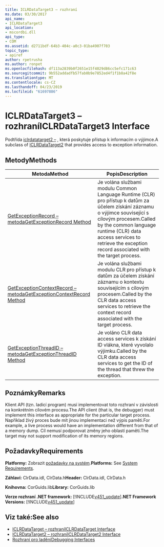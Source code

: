 ```yaml
---
title: ICLRDataTarget3 – rozhraní
ms.date: 03/30/2017
api_name:
- ICLRDataTarget3
api_location:
- mscordbi.dll
api_type:
- COM
ms.assetid: d2711bdf-64b3-404c-a0c3-01ba4907f703
topic_type:
- apiref
author: rpetrusha
ms.author: ronpet
ms.openlocfilehash: df113a2839b0f2651e15f4029d86cc5efc171c63
ms.sourcegitcommit: 9b552addadfb57fab0b9e7852ed4f1f1b8a42f8e
ms.translationtype: MT
ms.contentlocale: cs-CZ
ms.lasthandoff: 04/23/2019
ms.locfileid: "61697886"
---
```

# <a name="iclrdatatarget3-interface"></a><span data-ttu-id="046a0-102">ICLRDataTarget3 – rozhraní</span><span class="sxs-lookup"><span data-stu-id="046a0-102">ICLRDataTarget3 Interface</span></span>
<span data-ttu-id="046a0-103">Podtřída [iclrdatatarget2 –](../../../../docs/framework/unmanaged-api/debugging/iclrdatatarget2-interface.md) , která poskytuje přístup k informacím o výjimce.</span><span class="sxs-lookup"><span data-stu-id="046a0-103">A subclass of [ICLRDataTarget2](../../../../docs/framework/unmanaged-api/debugging/iclrdatatarget2-interface.md) that provides access to exception information.</span></span>  
  
## <a name="methods"></a><span data-ttu-id="046a0-104">Metody</span><span class="sxs-lookup"><span data-stu-id="046a0-104">Methods</span></span>  
  
|<span data-ttu-id="046a0-105">Metoda</span><span class="sxs-lookup"><span data-stu-id="046a0-105">Method</span></span>|<span data-ttu-id="046a0-106">Popis</span><span class="sxs-lookup"><span data-stu-id="046a0-106">Description</span></span>|  
|------------|-----------------|  
|[<span data-ttu-id="046a0-107">GetExceptionRecord – metoda</span><span class="sxs-lookup"><span data-stu-id="046a0-107">GetExceptionRecord Method</span></span>](../../../../docs/framework/unmanaged-api/debugging/iclrdatatarget3-getexceptionrecord-method.md)|<span data-ttu-id="046a0-108">Je volána službami modulu Common Language Runtime (CLR) pro přístup k datům za účelem získání záznamu o výjimce související s cílovým procesem.</span><span class="sxs-lookup"><span data-stu-id="046a0-108">Called by the common language runtime (CLR) data access services to retrieve the exception record associated with the target process.</span></span>|  
|[<span data-ttu-id="046a0-109">GetExceptionContextRecord – metoda</span><span class="sxs-lookup"><span data-stu-id="046a0-109">GetExceptionContextRecord Method</span></span>](../../../../docs/framework/unmanaged-api/debugging/iclrdatatarget3-getexceptioncontextrecord-method.md)|<span data-ttu-id="046a0-110">Je volána službami modulu CLR pro přístup k datům za účelem získání záznamu o kontextu souvisejícím s cílovým procesem.</span><span class="sxs-lookup"><span data-stu-id="046a0-110">Called by the CLR data access services to retrieve the context record associated with the target process.</span></span>|  
|[<span data-ttu-id="046a0-111">GetExceptionThreadID – metoda</span><span class="sxs-lookup"><span data-stu-id="046a0-111">GetExceptionThreadID Method</span></span>](../../../../docs/framework/unmanaged-api/debugging/iclrdatatarget3-getexceptionthreadid-method.md)|<span data-ttu-id="046a0-112">Je voláno CLR data access services k získání ID vlákna, které vyvolalo výjimku.</span><span class="sxs-lookup"><span data-stu-id="046a0-112">Called by the CLR data access services to get the ID of the thread that threw the exception.</span></span>|  
  
## <a name="remarks"></a><span data-ttu-id="046a0-113">Poznámky</span><span class="sxs-lookup"><span data-stu-id="046a0-113">Remarks</span></span>  
 <span data-ttu-id="046a0-114">Klient API (tzn. ladicí program) musí implementovat toto rozhraní v závislosti na konkrétním cílovém procesu.</span><span class="sxs-lookup"><span data-stu-id="046a0-114">The API client (that is, the debugger) must implement this interface as appropriate for the particular target process.</span></span> <span data-ttu-id="046a0-115">Například živý proces bude mít jinou implementaci než výpis paměti.</span><span class="sxs-lookup"><span data-stu-id="046a0-115">For example, a live process would have an implementation different from that of a memory dump.</span></span> <span data-ttu-id="046a0-116">Cíl nemusí podporovat změny jeho oblastí paměti.</span><span class="sxs-lookup"><span data-stu-id="046a0-116">The target may not support modification of its memory regions.</span></span>  
  
## <a name="requirements"></a><span data-ttu-id="046a0-117">Požadavky</span><span class="sxs-lookup"><span data-stu-id="046a0-117">Requirements</span></span>  
 <span data-ttu-id="046a0-118">**Platformy:** Zobrazit [požadavky na systém](../../../../docs/framework/get-started/system-requirements.md).</span><span class="sxs-lookup"><span data-stu-id="046a0-118">**Platforms:** See [System Requirements](../../../../docs/framework/get-started/system-requirements.md).</span></span>  
  
 <span data-ttu-id="046a0-119">**Záhlaví:** ClrData.idl, ClrData.h</span><span class="sxs-lookup"><span data-stu-id="046a0-119">**Header:** ClrData.idl, ClrData.h</span></span>  
  
 <span data-ttu-id="046a0-120">**Knihovna:** CorGuids.lib</span><span class="sxs-lookup"><span data-stu-id="046a0-120">**Library:** CorGuids.lib</span></span>  
  
 <span data-ttu-id="046a0-121">**Verze rozhraní .NET framework:** [!INCLUDE[v451_update](../../../../includes/net-current-v451-nov-plus.md)]</span><span class="sxs-lookup"><span data-stu-id="046a0-121">**.NET Framework Versions:** [!INCLUDE[v451_update](../../../../includes/net-current-v451-nov-plus.md)]</span></span>  
  
## <a name="see-also"></a><span data-ttu-id="046a0-122">Viz také:</span><span class="sxs-lookup"><span data-stu-id="046a0-122">See also</span></span>

- [<span data-ttu-id="046a0-123">ICLRDataTarget – rozhraní</span><span class="sxs-lookup"><span data-stu-id="046a0-123">ICLRDataTarget Interface</span></span>](../../../../docs/framework/unmanaged-api/debugging/iclrdatatarget-interface.md)
- [<span data-ttu-id="046a0-124">ICLRDataTarget2 – rozhraní</span><span class="sxs-lookup"><span data-stu-id="046a0-124">ICLRDataTarget2 Interface</span></span>](../../../../docs/framework/unmanaged-api/debugging/iclrdatatarget2-interface.md)
- [<span data-ttu-id="046a0-125">Rozhraní pro ladění</span><span class="sxs-lookup"><span data-stu-id="046a0-125">Debugging Interfaces</span></span>](../../../../docs/framework/unmanaged-api/debugging/debugging-interfaces.md)

